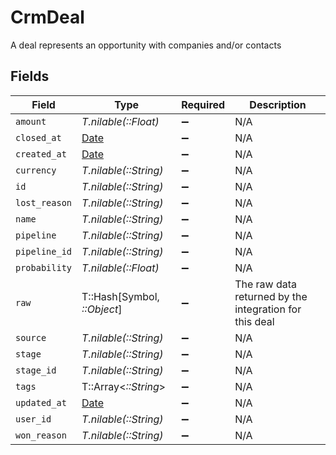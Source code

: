 # CrmDeal

A deal represents an opportunity with companies and/or contacts


## Fields

| Field                                                                | Type                                                                 | Required                                                             | Description                                                          |
| -------------------------------------------------------------------- | -------------------------------------------------------------------- | -------------------------------------------------------------------- | -------------------------------------------------------------------- |
| `amount`                                                             | *T.nilable(::Float)*                                                 | :heavy_minus_sign:                                                   | N/A                                                                  |
| `closed_at`                                                          | [Date](https://ruby-doc.org/stdlib-2.6.1/libdoc/date/rdoc/Date.html) | :heavy_minus_sign:                                                   | N/A                                                                  |
| `created_at`                                                         | [Date](https://ruby-doc.org/stdlib-2.6.1/libdoc/date/rdoc/Date.html) | :heavy_minus_sign:                                                   | N/A                                                                  |
| `currency`                                                           | *T.nilable(::String)*                                                | :heavy_minus_sign:                                                   | N/A                                                                  |
| `id`                                                                 | *T.nilable(::String)*                                                | :heavy_minus_sign:                                                   | N/A                                                                  |
| `lost_reason`                                                        | *T.nilable(::String)*                                                | :heavy_minus_sign:                                                   | N/A                                                                  |
| `name`                                                               | *T.nilable(::String)*                                                | :heavy_minus_sign:                                                   | N/A                                                                  |
| `pipeline`                                                           | *T.nilable(::String)*                                                | :heavy_minus_sign:                                                   | N/A                                                                  |
| `pipeline_id`                                                        | *T.nilable(::String)*                                                | :heavy_minus_sign:                                                   | N/A                                                                  |
| `probability`                                                        | *T.nilable(::Float)*                                                 | :heavy_minus_sign:                                                   | N/A                                                                  |
| `raw`                                                                | T::Hash[Symbol, *::Object*]                                          | :heavy_minus_sign:                                                   | The raw data returned by the integration for this deal               |
| `source`                                                             | *T.nilable(::String)*                                                | :heavy_minus_sign:                                                   | N/A                                                                  |
| `stage`                                                              | *T.nilable(::String)*                                                | :heavy_minus_sign:                                                   | N/A                                                                  |
| `stage_id`                                                           | *T.nilable(::String)*                                                | :heavy_minus_sign:                                                   | N/A                                                                  |
| `tags`                                                               | T::Array<*::String*>                                                 | :heavy_minus_sign:                                                   | N/A                                                                  |
| `updated_at`                                                         | [Date](https://ruby-doc.org/stdlib-2.6.1/libdoc/date/rdoc/Date.html) | :heavy_minus_sign:                                                   | N/A                                                                  |
| `user_id`                                                            | *T.nilable(::String)*                                                | :heavy_minus_sign:                                                   | N/A                                                                  |
| `won_reason`                                                         | *T.nilable(::String)*                                                | :heavy_minus_sign:                                                   | N/A                                                                  |